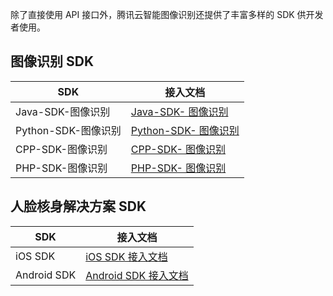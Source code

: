 除了直接使用 API 接口外，腾讯云智能图像识别还提供了丰富多样的 SDK 供开发者使用。

## 图像识别 SDK

| SDK             | 接入文档                                     |
| --------------- | ---------------------------------------- |
| Java-SDK-图像识别   | [Java-SDK- 图像识别](/document/product/641/12437) |
| Python-SDK-图像识别 | [Python-SDK- 图像识别](/document/product/641/12440) |
| CPP-SDK-图像识别    | [CPP-SDK- 图像识别](/document/product/641/12436) |
| PHP-SDK-图像识别    | [PHP-SDK- 图像识别](/document/product/641/12438) |

## 人脸核身解决方案 SDK

| SDK         | 接入文档                                     |
| ----------- | ---------------------------------------- |
| iOS SDK     | [iOS SDK 接入文档](/document/product/641/12442) |
| Android SDK | [Android SDK 接入文档](/document/product/641/12435) |